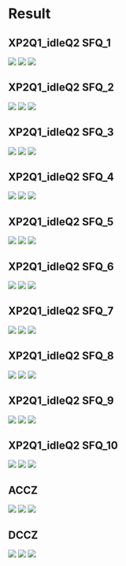 # Result
## XP2Q1_idleQ2 SFQ_1
![](./example/X2PQ1_idleQ2_SFQ/uncoherent/1/X2PQ1_idleQ2_signal.png)
![](./example/X2PQ1_idleQ2_SFQ/uncoherent/1/X2PQ1_idleQ2_SFQ.png)
![](./example/X2PQ1_idleQ2_SFQ/uncoherent/1/X2PQ1_idleQ2_SFQ_result.PNG)
## XP2Q1_idleQ2 SFQ_2
![](./example/X2PQ1_idleQ2_SFQ/uncoherent/2/X2PQ1_idleQ2_signal.png)
![](./example/X2PQ1_idleQ2_SFQ/uncoherent/2/X2PQ1_idleQ2_SFQ.png)
![](./example/X2PQ1_idleQ2_SFQ/uncoherent/2/X2PQ1_idleQ2_SFQ_result.PNG)
## XP2Q1_idleQ2 SFQ_3
![](./example/X2PQ1_idleQ2_SFQ/uncoherent/3/X2PQ1_idleQ2_signal.png)
![](./example/X2PQ1_idleQ2_SFQ/uncoherent/3/X2PQ1_idleQ2_SFQ.png)
![](./example/X2PQ1_idleQ2_SFQ/uncoherent/3/X2PQ1_idleQ2_SFQ_result.PNG)
## XP2Q1_idleQ2 SFQ_4
![](./example/X2PQ1_idleQ2_SFQ/uncoherent/4/X2PQ1_idleQ2_signal.png)
![](./example/X2PQ1_idleQ2_SFQ/uncoherent/4/X2PQ1_idleQ2_SFQ.png)
![](./example/X2PQ1_idleQ2_SFQ/uncoherent/4/X2PQ1_idleQ2_SFQ_result.PNG)
## XP2Q1_idleQ2 SFQ_5
![](./example/X2PQ1_idleQ2_SFQ/uncoherent/5/X2PQ1_idleQ2_signal.png)
![](./example/X2PQ1_idleQ2_SFQ/uncoherent/5/X2PQ1_idleQ2_SFQ.png)
![](./example/X2PQ1_idleQ2_SFQ/uncoherent/5/X2PQ1_idleQ2_SFQ_result.png)
## XP2Q1_idleQ2 SFQ_6
![](./example/X2PQ1_idleQ2_SFQ/uncoherent/6/X2PQ1_idleQ2_signal.png)
![](./example/X2PQ1_idleQ2_SFQ/uncoherent/6/X2PQ1_idleQ2_SFQ.png)
![](./example/X2PQ1_idleQ2_SFQ/uncoherent/6/X2PQ1_idleQ2_SFQ_result.png)
## XP2Q1_idleQ2 SFQ_7
![](./example/X2PQ1_idleQ2_SFQ/uncoherent/7/X2PQ1_idleQ2_signal.png)
![](./example/X2PQ1_idleQ2_SFQ/uncoherent/7/X2PQ1_idleQ2_SFQ.png)
![](./example/X2PQ1_idleQ2_SFQ/uncoherent/7/X2PQ1_idleQ2_SFQ_result.png)
## XP2Q1_idleQ2 SFQ_8
![](./example/X2PQ1_idleQ2_SFQ/uncoherent/8/X2PQ1_idleQ2_signal.png)
![](./example/X2PQ1_idleQ2_SFQ/uncoherent/8/X2PQ1_idleQ2_SFQ.png)
![](./example/X2PQ1_idleQ2_SFQ/uncoherent/8/X2PQ1_idleQ2_SFQ_result.png)
## XP2Q1_idleQ2 SFQ_9
![](./example/X2PQ1_idleQ2_SFQ/uncoherent/9/X2PQ1_idleQ2_signal.png)
![](./example/X2PQ1_idleQ2_SFQ/uncoherent/9/X2PQ1_idleQ2_SFQ.png)
![](./example/X2PQ1_idleQ2_SFQ/uncoherent/9/X2PQ1_idleQ2_SFQ_result.png)
## XP2Q1_idleQ2 SFQ_10
![](./example/X2PQ1_idleQ2_SFQ/uncoherent/10/X2PQ1_idleQ2_signal.png)
![](./example/X2PQ1_idleQ2_SFQ/uncoherent/10/X2PQ1_idleQ2_SFQ.png)
![](./example/X2PQ1_idleQ2_SFQ/uncoherent/10/X2PQ1_idleQ2_SFQ_result.png)
## ACCZ
![](./example/ACCZ/ACCZ_signal.png)
![](./example/ACCZ/ACCZ.png)
![](./example/ACCZ/ACCZ_result.png)
## DCCZ
![](./example/DCCZ/DCCZ_signal.png)
![](./example/DCCZ/DCCZ.png)
![](./example/DCCZ/DCCZ_result.png)